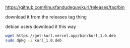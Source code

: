 https://github.com/linuxfandudeguy/kurl/releases/tag/bin

download it from the releases tag thing

debian users download it this way

```bash
wget https://get-kurl.vercel.app/bin/kurl_1.0.deb
sudo dpkg -i kurl_1.0.deb
```
